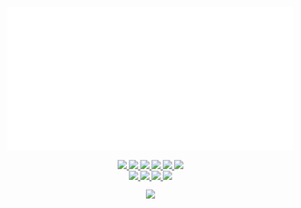 ![GitHub Logo](https://raw.githubusercontent.com/LeGitHubDeTai/Noa/main/assets/logo%20white.png?raw=true)
<p align='center'>
  <a href="https://taistudio.github.io/Noa/">
    <img src="https://img.shields.io/github/downloads/TaiStudio/Noa/total">
    <img src="https://img.shields.io/github/v/release/TaiStudio/Noa">
    <img src="https://img.shields.io/website?url=https%3A%2F%2Ftaistudio.github.io%2FNoa%2F">
    <img src="https://img.shields.io/github/release-date/TaiStudio/Noa">
    <img src="https://img.shields.io/github/license/TaiStudio/Noa">
  </a>
  <a href="https://discord.gg/qnwf94HrJR">
    <img src="https://img.shields.io/discord/834843096051089458">
  </a>
  <br/>
  <a href="http://www.youtube.com/watch?v=JpFKSTRth4M">
    <img src="https://img.shields.io/youtube/views/JpFKSTRth4M?style=social">
  </a>
  <a href="https://github.com/LeGitHubDeTai/">
    <img src="https://img.shields.io/github/followers/LeGitHubDeTai?style=social">
  </a>
  <a href="https://www.youtube.com/channel/UCZiVWB8_UNH4NLzr7XbaI8A">
    <img src="https://img.shields.io/youtube/channel/subscribers/UCZiVWB8_UNH4NLzr7XbaI8A?style=social">
  </a>
  <a href="https://github.com/TaiStudio/Noa">
    <img src="https://img.shields.io/github/stars/TaiStudio/Noa?style=social">
  </a>
</p>

<p align='center'>
  <a href="https://github.com/TaiStudio/Noa/releases">
    <img src="https://img.shields.io/endpoint?url=https://raw.githubusercontent.com/TaiStudio/Noa/main/custom.json">
  </a>
</p>
